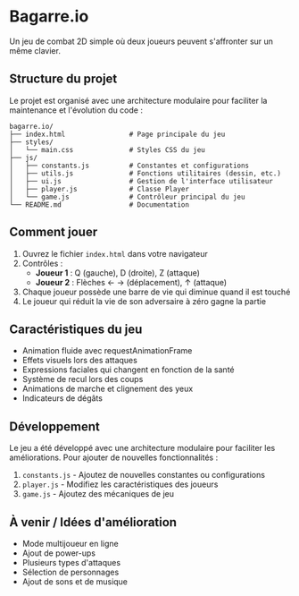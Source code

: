 # Bagarre.io

Un jeu de combat 2D simple où deux joueurs peuvent s'affronter sur un même clavier.

## Structure du projet

Le projet est organisé avec une architecture modulaire pour faciliter la maintenance et l'évolution du code :

```
bagarre.io/
├── index.html                # Page principale du jeu
├── styles/
│   └── main.css              # Styles CSS du jeu
├── js/
│   ├── constants.js          # Constantes et configurations
│   ├── utils.js              # Fonctions utilitaires (dessin, etc.)
│   ├── ui.js                 # Gestion de l'interface utilisateur
│   ├── player.js             # Classe Player
│   └── game.js               # Contrôleur principal du jeu
└── README.md                 # Documentation
```

## Comment jouer

1. Ouvrez le fichier `index.html` dans votre navigateur
2. Contrôles :
   - **Joueur 1** : Q (gauche), D (droite), Z (attaque)
   - **Joueur 2** : Flèches ← → (déplacement), ↑ (attaque)
3. Chaque joueur possède une barre de vie qui diminue quand il est touché
4. Le joueur qui réduit la vie de son adversaire à zéro gagne la partie

## Caractéristiques du jeu

- Animation fluide avec requestAnimationFrame
- Effets visuels lors des attaques
- Expressions faciales qui changent en fonction de la santé
- Système de recul lors des coups
- Animations de marche et clignement des yeux
- Indicateurs de dégâts

## Développement

Le jeu a été développé avec une architecture modulaire pour faciliter les améliorations. Pour ajouter de nouvelles fonctionnalités :

1. `constants.js` - Ajoutez de nouvelles constantes ou configurations
2. `player.js` - Modifiez les caractéristiques des joueurs
3. `game.js` - Ajoutez des mécaniques de jeu

## À venir / Idées d'amélioration

- Mode multijoueur en ligne
- Ajout de power-ups
- Plusieurs types d'attaques
- Sélection de personnages
- Ajout de sons et de musique